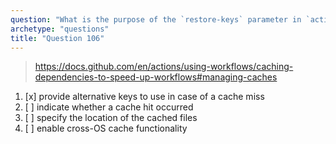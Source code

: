 ```yaml
---
question: "What is the purpose of the `restore-keys` parameter in `actions/cache` in GitHub Actions?"
archetype: "questions"
title: "Question 106"
---
```



> https://docs.github.com/en/actions/using-workflows/caching-dependencies-to-speed-up-workflows#managing-caches
1. [x] provide alternative keys to use in case of a cache miss
1. [ ] indicate whether a cache hit occurred
1. [ ] specify the location of the cached files
1. [ ] enable cross-OS cache functionality
